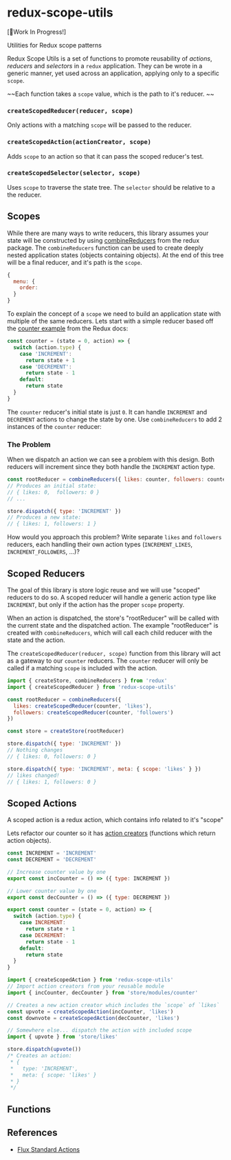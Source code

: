 # redux-scope-utils

[👷‍Work In Progress!]

Utilities for Redux scope patterns

Redux Scope Utils is a set of functions to promote reusability of *actions*, *reducers* and *selectors* in a `redux` application. They can be wrote in a generic manner, yet used across an application, applying only to a specific `scope`. 

~~Each function takes a `scope` value, which is the path to it's reducer. ~~

### `createScopedReducer(reducer, scope)`

Only actions with a matching `scope` will be passed to the reducer.

### `createScopedAction(actionCreator, scope)`

Adds `scope` to an action so that it can pass the scoped reducer's test.

### `createScopedSelector(selector, scope)`

Uses `scope` to traverse the state tree. The `selector` should be relative to a the reducer.



## Scopes

While there are many ways to write reducers, this library assumes your state will
be constructed by using [combineReducers](https://redux.js.org/api/combinereducers) from the redux package. The `combineReducers` function can be used to create deeply nested application states (objects containing objects). At the end of this tree will be a final reducer, and it's path is the `scope`.
 
 ```js
 {
   menu: {
     order: 
   }
 }
 ```


To explain the concept of a `scope` we need to build an application state with multiple of the same reducers. Lets start with a simple reducer based off the [counter example](https://redux.js.org/introduction/getting-started#basic-example) from the Redux docs:

```js
const counter = (state = 0, action) => {
  switch (action.type) {
    case 'INCREMENT':
      return state + 1
    case 'DECREMENT':
      return state - 1
    default:
      return state
  }
}
```

The `counter` reducer's initial state is just `0`. It can handle `INCREMENT` and `DECREMENT` actions to change the state by one. Use `combineReducers` to add 2 instances of the `counter` reducer:

### The Problem

When we dispatch an action we can see a problem with this design. Both reducers will increment since they both handle the `INCREMENT` action type.

```js
const rootReducer = combineReducers({ likes: counter, followers: counter })
// Produces an initial state:
// { likes: 0,  followers: 0 }
// ...

store.dispatch({ type: 'INCREMENT' })
// Produces a new state:
// { likes: 1, followers: 1 }
```

How would you approach this problem? Write separate `likes` and `followers` reducers, each handling their own action types (`INCREMENT_LIKES`, `INCREMENT_FOLLOWERS`, ...)?

## Scoped Reducers

The goal of this library is store logic reuse and we will use "scoped" reducers to do so. A scoped reducer will handle a generic action type like `INCREMENT`, but only if the action has the proper `scope` property.

When an action is dispatched, the store's "rootReducer" will be called with the current state and the dispatched action. The example "rootReducer" is created with `combineReducers`, which will call each child reducer with the state and the action.

The `createScopedReducer(reducer, scope)` function from this library will act as a gateway to our `counter` reducers. The `counter` reducer will only be called if a matching `scope` is included with the action.

```js
import { createStore, combineReducers } from 'redux'
import { createScopedReducer } from 'redux-scope-utils'

const rootReducer = combineReducers({
  likes: createScopedReducer(counter, 'likes'),
  followers: createScopedReducer(counter, 'followers')
})

const store = createStore(rootReducer)

store.dispatch({ type: 'INCREMENT' })
// Nothing changes
// { likes: 0, followers: 0 }

store.dispatch({ type: 'INCREMENT', meta: { scope: 'likes' } })
// likes changed!
// { likes: 1, followers: 0 }
```

## Scoped Actions

A scoped action is a redux action, which contains info related to it's "scope"

Lets refactor our counter so it has [action creators](https://redux.js.org/basics/actions#action-creators) (functions which return action objects).

```js
const INCREMENT = 'INCREMENT'
const DECREMENT = 'DECREMENT'

// Increase counter value by one
export const incCounter = () => ({ type: INCREMENT })

// Lower counter value by one
export const decCounter = () => ({ type: DECREMENT })

export const counter = (state = 0, action) => {
  switch (action.type) {
    case INCREMENT:
      return state + 1
    case DECREMENT:
      return state - 1
    default:
      return state
  }
}
```

```js
import { createScopedAction } from 'redux-scope-utils'
// Import action creators from your reusable module
import { incCounter, decCounter } from 'store/modules/counter'

// Creates a new action creator which includes the `scope` of `likes`
const upvote = createScopedAction(incCounter, 'likes')
const downvote = createScopedAction(decCounter, 'likes')

// Somewhere else... dispatch the action with included scope
import { upvote } from 'store/likes'

store.dispatch(upvote())
/* Creates an action:
 * {
 *   type: 'INCREMENT',
 *   meta: { scope: 'likes' }
 * }
 */
```

## Functions


## References

- [Flux Standard Actions](https://github.com/redux-utilities/flux-standard-action)
